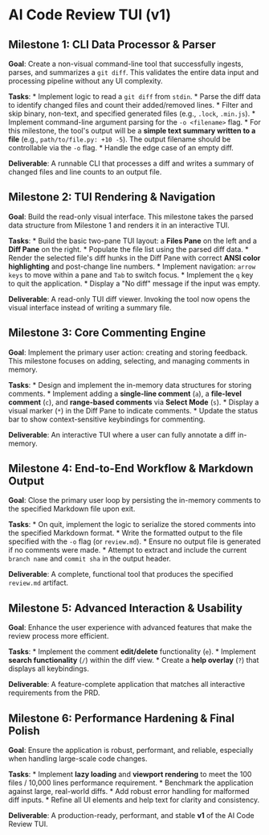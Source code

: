 # **AI Code Review TUI (v1)**

## Milestone 1: CLI Data Processor & Parser
**Goal**: Create a non-visual command-line tool that successfully ingests, parses, and summarizes a `git diff`. This validates the entire data input and processing pipeline without any UI complexity.

**Tasks**:
    * Implement logic to read a `git diff` from `stdin`.
    * Parse the diff data to identify changed files and count their added/removed lines.
    * Filter and skip binary, non-text, and specified generated files (e.g., `.lock`, `.min.js`).
    * Implement command-line argument parsing for the `-o <filename>` flag.
    * For this milestone, the tool's output will be a **simple text summary written to a file** (e.g., `path/to/file.py: +10 -5`). The output filename should be controllable via the `-o` flag.
    * Handle the edge case of an empty diff.

**Deliverable**: A runnable CLI that processes a diff and writes a summary of changed files and line counts to an output file.

## Milestone 2: TUI Rendering & Navigation
**Goal**: Build the read-only visual interface. This milestone takes the parsed data structure from Milestone 1 and renders it in an interactive TUI.

**Tasks**:
    * Build the basic two-pane TUI layout: a **Files Pane** on the left and a **Diff Pane** on the right.
    * Populate the file list using the parsed diff data.
    * Render the selected file's diff hunks in the Diff Pane with correct **ANSI color highlighting** and post-change line numbers.
    * Implement navigation: `arrow keys` to move within a pane and `Tab` to switch focus.
    * Implement the `q` key to quit the application.
    * Display a "No diff" message if the input was empty.

**Deliverable**: A read-only TUI diff viewer. Invoking the tool now opens the visual interface instead of writing a summary file.

## Milestone 3: Core Commenting Engine
**Goal**: Implement the primary user action: creating and storing feedback. This milestone focuses on adding, selecting, and managing comments in memory.

**Tasks**:
    * Design and implement the in-memory data structures for storing comments.
    * Implement adding a **single-line comment** (`a`), a **file-level comment** (`c`), and **range-based comments** via **Select Mode** (`s`).
    * Display a visual marker (`*`) in the Diff Pane to indicate comments.
    * Update the status bar to show context-sensitive keybindings for commenting.

**Deliverable**: An interactive TUI where a user can fully annotate a diff in-memory.

## Milestone 4: End-to-End Workflow & Markdown Output
**Goal**: Close the primary user loop by persisting the in-memory comments to the specified Markdown file upon exit.

**Tasks**:
    * On quit, implement the logic to serialize the stored comments into the specified Markdown format.
    * Write the formatted output to the file specified with the `-o` flag (or `review.md`).
    * Ensure no output file is generated if no comments were made.
    * Attempt to extract and include the current `branch name` and `commit sha` in the output header.

**Deliverable**: A complete, functional tool that produces the specified `review.md` artifact.

## Milestone 5: Advanced Interaction & Usability
**Goal**: Enhance the user experience with advanced features that make the review process more efficient.

**Tasks**:
    * Implement the comment **edit/delete** functionality (`e`).
    * Implement **search functionality** (`/`) within the diff view.
    * Create a **help overlay** (`?`) that displays all keybindings.

**Deliverable**: A feature-complete application that matches all interactive requirements from the PRD.

## Milestone 6: Performance Hardening & Final Polish
**Goal**: Ensure the application is robust, performant, and reliable, especially when handling large-scale code changes.

**Tasks**:
    * Implement **lazy loading** and **viewport rendering** to meet the 100 files / 10,000 lines performance requirement.
    * Benchmark the application against large, real-world diffs.
    * Add robust error handling for malformed diff inputs.
    * Refine all UI elements and help text for clarity and consistency.

**Deliverable**: A production-ready, performant, and stable **v1** of the AI Code Review TUI.
